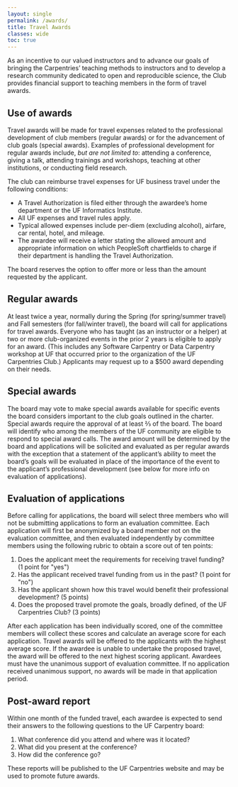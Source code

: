 ```yaml
---
layout: single
permalink: /awards/
title: Travel Awards
classes: wide
toc: true
---
```


As an incentive to our valued instructors and to advance our goals of bringing the Carpentries’ teaching methods to instructors and to develop a research community dedicated to open and reproducible science, the Club provides financial support to teaching members in the form of travel awards.

## Use of awards

Travel awards will be made for travel expenses related to the professional development of club members (regular awards) or for the advancement of club goals (special awards). Examples of  professional development for regular awards include, *but are not limited to*: attending a conference, giving a talk, attending trainings and workshops, teaching at other institutions, or conducting field research.

The club can reimburse travel expenses for UF business travel under the following conditions:
* A Travel Authorization is filed either through the awardee’s home department or the UF Informatics Institute.
* All UF expenses and travel rules apply.
* Typical allowed expenses include per-diem (excluding alcohol), airfare, car rental, hotel, and mileage.
* The awardee will receive a letter stating the allowed amount and appropriate information on which PeopleSoft chartfields to charge if their department is handling the Travel Authorization.

The board reserves the option to offer more or less than the amount requested by the applicant.

## Regular awards

At least twice a year, normally during the Spring (for spring/summer travel) and Fall semesters (for fall/winter travel), the board will call for applications for travel awards. Everyone who has taught (as an instructor or a helper) at two or more club-organized events in the prior 2 years is eligible to apply for an award. (This includes any Software Carpentry or Data Carpentry workshop at UF that occurred prior to the organization of the UF Carpentries Club.) Applicants may request up to a $500 award depending on their needs.

## Special awards

The board may vote to make special awards available for specific events the board considers important to the club goals outlined in the charter. Special awards require the approval of at least ⅔ of the board. The board will identify who among the members of the UF community are eligible to respond to special award calls. The award amount will be determined by the board and applications will be solicited and evaluated as per regular awards with the exception that a statement of the applicant’s ability to meet the board’s goals will be evaluated in place of the importance of the event to the applicant’s professional development (see below for more info on evaluation of applications).

## Evaluation of applications

Before calling for applications, the board will select three members who will not be submitting applications to form an evaluation committee. Each application will first be anonymized by a board member not on the evaluation committee, and then evaluated independently by committee members using the following rubric to obtain a score out of ten points:

1. Does the applicant meet the requirements for receiving travel funding? (1&nbsp;point for "yes")
2. Has the applicant received travel funding from us in the past? (1&nbsp;point for "no")
3. Has the applicant shown how this travel would benefit their professional development? (5&nbsp;points)
4. Does the proposed travel promote the goals, broadly defined, of the UF Carpentries Club? (3&nbsp;points)

After each application has been individually scored, one of the committee members will collect these scores and calculate an average score for each application. Travel awards will be offered to the applicants with the highest average score. If the awardee is unable to undertake the proposed travel, the award will be offered to the next highest scoring applicant. Awardees must have the unanimous support of evaluation committee. If no application received unanimous support, no awards will be made in that application period.

## Post-award report

Within one month of the funded travel, each awardee is expected to send their answers to the following questions to the UF Carpentry board:

1. What conference did you attend and where was it located?
2. What did you present at the conference?
3. How did the conference go?

These reports will be published to the UF Carpentries website and may be used to promote future awards.
